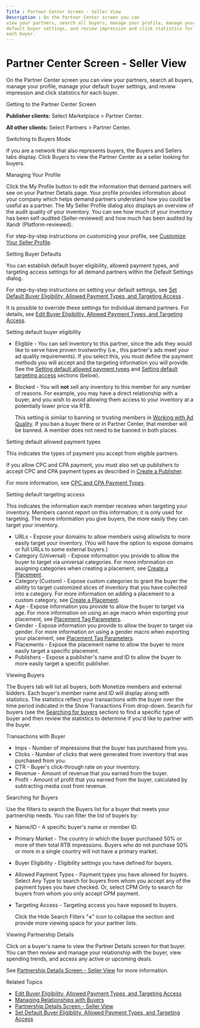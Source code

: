 ```yaml
---
Title : Partner Center Screen - Seller View
Description : On the Partner Center screen you can
view your partners, search all buyers, manage your profile, manage your
default buyer settings, and review impression and click statistics for
each buyer.
---
```



# Partner Center Screen - Seller View



On the Partner Center screen you can
view your partners, search all buyers, manage your profile, manage your
default buyer settings, and review impression and click statistics for
each buyer.

Getting to the Partner Center Screen

**Publisher clients:** Select
Marketplace
 \>  Partner Center.

**All other clients:** Select
Partners
\>  Partner Center.

Switching to Buyers Mode

If you are a network that also represents buyers, the
Buyers and
Sellers tabs display. Click
Buyers to view the
Partner Center as a seller looking for
buyers.

Managing Your Profile

Click the My Profile button to edit
the information that demand partners will see on your Partner Details
page. Your profile provides information about your company which helps
demand partners understand how you could be useful as a partner. The
My Seller Profile dialog also displays
an overview of the audit quality of your inventory. You can see how much
of your inventory has been self-audited
(Seller-reviewed) and how much has
been audited by Xandr
(Platform-reviewed).

For step-by-step instructions on customizing your profile, see
<a href="customize-your-seller-profile.html" class="xref">Customize Your
Seller Profile</a>.

Setting Buyer Defaults

You can establish default buyer eligibility, allowed payment types, and
targeting access settings for all demand partners within the
Default Settings dialog.

For step-by-step instructions on setting your default settings, see <a
href="set-default-buyer-eligibility-allowed-payment-types-and-targeting-access.html"
class="xref">Set Default Buyer Eligibility, Allowed Payment Types, and
Targeting Access</a> .

It is possible to override these settings for individual demand
partners. For details, see <a
href="edit-buyer-eligibility-allowed-payment-types-and-targeting-access.html"
class="xref">Edit Buyer Eligibility, Allowed Payment Types, and
Targeting Access</a>.

Setting default buyer eligibility

- Eligible - You can sell inventory to
  this partner, since the ads they would like to serve have proven
  trustworthy (i.e., this partner's ads meet your ad quality
  requirements). If you select this, you must define the payment methods
  you will accept and the targeting information you will provide. See
  the <a
  href="partner-center-screen-seller-view.html#ID-00000600__ID-00000651"
  class="xref">Setting default allowed payment types</a> and <a
  href="partner-center-screen-seller-view.html#ID-00000600__ID-0000065b"
  class="xref">Setting default targeting access</a> sections (below).

- Blocked - You will **not** sell any
  inventory to this member for any number of reasons. For example, you
  may have a direct relationship with a buyer, and you wish to avoid
  allowing them access to your inventory at a potentially lower price
  via RTB.

  This setting is similar to banning or trusting members in
  <a href="working-with-publisher-ad-quality.html" class="xref">Working
  with Ad Quality</a>. If you ban a buyer there or in Partner Center,
  that member will be banned. A member does not need to be banned in
  both places.

Setting default allowed payment types

This indicates the types of payment you accept from eligible partners.

If you allow CPC and CPA payment, you must also set up publishers to
accept CPC and CPA payment types as described in
<a href="create-a-publisher.html" class="xref">Create a Publisher</a>.

For more information, see
<a href="cpc-and-cpa-payment-types.html" class="xref">CPC and CPA
Payment Types</a>.

Setting default targeting access

This indicates the information each member receives when targeting your
inventory. Members cannot report on this information; it is only used
for targeting. The more information you give buyers, the more easily
they can target your inventory.

- URLs - Expose your domains to allow
  members using allowlists to more easily target your inventory. (You
  will have the option to expose domains or full URLs to some external
  buyers.)
- Category (Universal) - Expose
  information you provide to allow the buyer to target via universal
  categories. For more information on assigning categories when creating
  a placement, see
  <a href="create-a-placement.html" class="xref">Create a Placement</a>.
- Category (Custom) - Expose custom
  categories to grant the buyer the ability to target customized slices
  of inventory that you have collected into a category.
  For more information on adding a placement to a
  custom category, see
  <a href="create-a-placement.html" class="xref">Create a Placement</a>.
- Age - Expose information you provide
  to allow the buyer to target via age. For more
  information on using an age macro when exporting your placement, see
  <a href="placement-tag-parameters.html" class="xref">Placement Tag
  Parameters</a>.
- Gender - Expose information you
  provide to allow the buyer to target via gender. For
  more information on using a gender macro when exporting your
  placement, see
  <a href="placement-tag-parameters.html" class="xref">Placement Tag
  Parameters</a>.
- Placements - Expose the placement
  name to allow the buyer to more easily target a specific placement.
- Publishers - Expose a publisher's
  name and ID to allow the buyer to more easily target a specific
  publisher.

Viewing Buyers

The Buyers tab will list all buyers,
both Monetize members and external bidders. Each
buyer's member name and ID will display along with statistics. The
statistics reflect your transactions with the buyer over the time period
indicated in the Show Transactions
From drop-down. Search for buyers (see the <a
href="partner-center-screen-seller-view.html#ID-00000600__ID-00000693"
class="xref">Searching for buyers</a> section) to find a specific type
of buyer and then review the statistics to determine if you'd like to
partner with the buyer.

Transactions with Buyer

- Imps  - Number of impressions that
  the buyer has purchased from you.
- Clicks - Number of clicks that were
  generated from inventory that was purchased from you.
- CTR - Buyer's click-through rate on
  your inventory.
- Revenue - Amount of revenue that you
  earned from the buyer.
- Profit - Amount of profit that you
  earned from the buyer, calculated by subtracting media cost from
  revenue.

Searching for Buyers

Use the filters to search the Buyers
list for a buyer that meets your partnership needs. You can filter the
list of buyers by:

- Name/ID - A specific buyer's name or
  member ID.

- Primary Market - The country in
  which the buyer purchased 50% or more of their total RTB impressions.
  Buyers who do not purchase 50% or more in a single country will not
  have a primary market.

- Buyer Eligibility - Eligibility
  settings you have defined for buyers.

- Allowed Payment Types - Payment
  types you have allowed for buyers. Select
  Any Type to search for buyers from
  whom you accept any of the payment types you have checked. Or, select
  CPM Only to search for buyers from
  whom you only accept CPM payment.

- Targeting Access - Targeting access
  you have exposed to buyers.

  Click the Hide Search Filters "**\<**" icon to collapse the section
  and provide more viewing space for your partner lists.

Viewing Partnership Details

Click on a buyer's name to view the Partner Details screen for that
buyer. You can then review and manage your relationship with the buyer,
view spending trends, and access any active or upcoming deals.

See <a href="partnership-details-screen-seller-view.html"
class="xref">Partnership Details Screen - Seller View</a> for more
information.

Related Topics

- <a
  href="edit-buyer-eligibility-allowed-payment-types-and-targeting-access.html"
  class="xref">Edit Buyer Eligibility, Allowed Payment Types, and
  Targeting Access</a>
- <a href="managing-relationships-with-buyers.html" class="xref">Managing
  Relationships with Buyers</a>
- <a href="partnership-details-screen-seller-view.html"
  class="xref">Partnership Details Screen - Seller View</a>
- <a
  href="set-default-buyer-eligibility-allowed-payment-types-and-targeting-access.html"
  class="xref">Set Default Buyer Eligibility, Allowed Payment Types, and
  Targeting Access</a>




